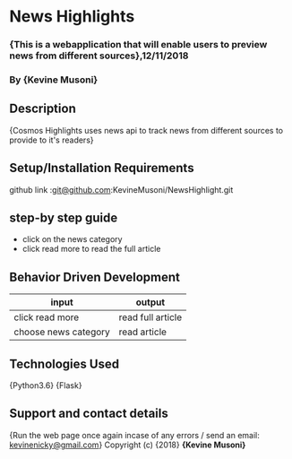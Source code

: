 # News Highlights
### {This is a webapplication that will enable users to preview news from different sources},12/11/2018
### By **{Kevine Musoni}**
## Description
{Cosmos Highlights uses news api to track news from different sources to provide to it's readers}
## Setup/Installation Requirements 
github link :git@github.com:KevineMusoni/NewsHighlight.git
## step-by step guide
*  click on the news category
*  click read more to read the full article
## Behavior Driven Development
| input              | output           |
|---------------     |---------------   |
| click read more    | read full article|
|choose news category| read article     |

## Technologies Used
{Python3.6}
{Flask}
## Support and contact details
{Run the web page once again incase of any errors / send an email: kevinenicky@gmail.com}
Copyright (c) {2018} **{Kevine Musoni}**
